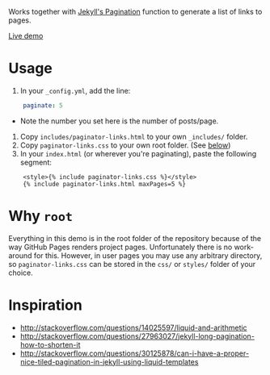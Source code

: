 Works together with [Jekyll's Pagination](http://jekyllrb.com/docs/pagination/) function to generate a list of links to pages.

[Live demo](http://shadowen.github.io/Jekyll-paginator-links)

# Usage
1. In your `_config.yml`, add the line:
```yaml
	paginate: 5
```
  - Note the number you set here is the number of posts/page.
1. Copy `includes/paginator-links.html` to your own `_includes/` folder.
1. Copy `paginator-links.css` to your own root folder. (See [below](#why-root))
1. In your `index.html` (or wherever you're paginating), paste the following segment:
```liquid
	<style>{% include paginator-links.css %}</style>
	{% include paginator-links.html maxPages=5 %}
```
# Why `root`
Everything in this demo is in the root folder of the repository because of the way GitHub Pages renders project pages. Unfortunately there is no work-around for this. However, in user pages you may use any arbitrary directory, so `paginator-links.css` can be stored in the `css/` or `styles/` folder of your choice.

# Inspiration
- http://stackoverflow.com/questions/14025597/liquid-and-arithmetic
- http://stackoverflow.com/questions/27963027/jekyll-long-pagination-how-to-shorten-it
- http://stackoverflow.com/questions/30125878/can-i-have-a-proper-nice-tiled-pagination-in-jekyll-using-liquid-templates